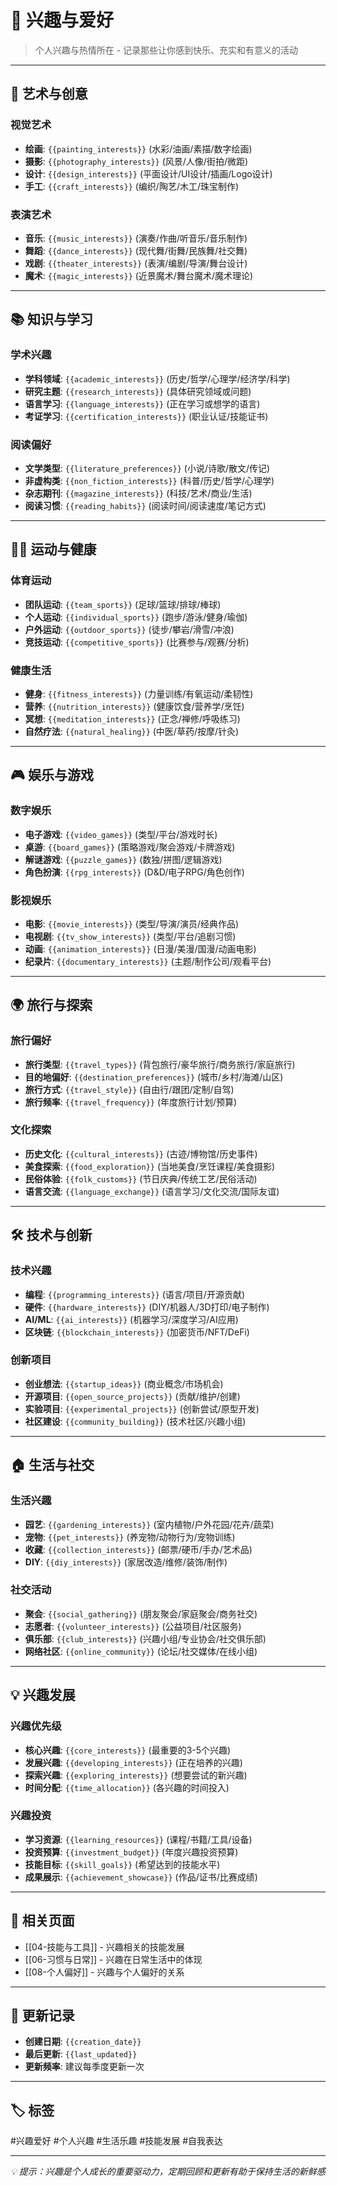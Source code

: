 # 🎯 兴趣与爱好

> 个人兴趣与热情所在 - 记录那些让你感到快乐、充实和有意义的活动

---

## 🎨 艺术与创意

### 视觉艺术
- **绘画**: `{{painting_interests}}` (水彩/油画/素描/数字绘画)
- **摄影**: `{{photography_interests}}` (风景/人像/街拍/微距)
- **设计**: `{{design_interests}}` (平面设计/UI设计/插画/Logo设计)
- **手工**: `{{craft_interests}}` (编织/陶艺/木工/珠宝制作)

### 表演艺术
- **音乐**: `{{music_interests}}` (演奏/作曲/听音乐/音乐制作)
- **舞蹈**: `{{dance_interests}}` (现代舞/街舞/民族舞/社交舞)
- **戏剧**: `{{theater_interests}}` (表演/编剧/导演/舞台设计)
- **魔术**: `{{magic_interests}}` (近景魔术/舞台魔术/魔术理论)

---

## 📚 知识与学习

### 学术兴趣
- **学科领域**: `{{academic_interests}}` (历史/哲学/心理学/经济学/科学)
- **研究主题**: `{{research_interests}}` (具体研究领域或问题)
- **语言学习**: `{{language_interests}}` (正在学习或想学的语言)
- **考证学习**: `{{certification_interests}}` (职业认证/技能证书)

### 阅读偏好
- **文学类型**: `{{literature_preferences}}` (小说/诗歌/散文/传记)
- **非虚构类**: `{{non_fiction_interests}}` (科普/历史/哲学/心理学)
- **杂志期刊**: `{{magazine_interests}}` (科技/艺术/商业/生活)
- **阅读习惯**: `{{reading_habits}}` (阅读时间/阅读速度/笔记方式)

---

## 🏃‍♂️ 运动与健康

### 体育运动
- **团队运动**: `{{team_sports}}` (足球/篮球/排球/棒球)
- **个人运动**: `{{individual_sports}}` (跑步/游泳/健身/瑜伽)
- **户外运动**: `{{outdoor_sports}}` (徒步/攀岩/滑雪/冲浪)
- **竞技运动**: `{{competitive_sports}}` (比赛参与/观赛/分析)

### 健康生活
- **健身**: `{{fitness_interests}}` (力量训练/有氧运动/柔韧性)
- **营养**: `{{nutrition_interests}}` (健康饮食/营养学/烹饪)
- **冥想**: `{{meditation_interests}}` (正念/禅修/呼吸练习)
- **自然疗法**: `{{natural_healing}}` (中医/草药/按摩/针灸)

---

## 🎮 娱乐与游戏

### 数字娱乐
- **电子游戏**: `{{video_games}}` (类型/平台/游戏时长)
- **桌游**: `{{board_games}}` (策略游戏/聚会游戏/卡牌游戏)
- **解谜游戏**: `{{puzzle_games}}` (数独/拼图/逻辑游戏)
- **角色扮演**: `{{rpg_interests}}` (D&D/电子RPG/角色创作)

### 影视娱乐
- **电影**: `{{movie_interests}}` (类型/导演/演员/经典作品)
- **电视剧**: `{{tv_show_interests}}` (类型/平台/追剧习惯)
- **动画**: `{{animation_interests}}` (日漫/美漫/国漫/动画电影)
- **纪录片**: `{{documentary_interests}}` (主题/制作公司/观看平台)

---

## 🌍 旅行与探索

### 旅行偏好
- **旅行类型**: `{{travel_types}}` (背包旅行/豪华旅行/商务旅行/家庭旅行)
- **目的地偏好**: `{{destination_preferences}}` (城市/乡村/海滩/山区)
- **旅行方式**: `{{travel_style}}` (自由行/跟团/定制/自驾)
- **旅行频率**: `{{travel_frequency}}` (年度旅行计划/预算)

### 文化探索
- **历史文化**: `{{cultural_interests}}` (古迹/博物馆/历史事件)
- **美食探索**: `{{food_exploration}}` (当地美食/烹饪课程/美食摄影)
- **民俗体验**: `{{folk_customs}}` (节日庆典/传统工艺/民俗活动)
- **语言交流**: `{{language_exchange}}` (语言学习/文化交流/国际友谊)

---

## 🛠️ 技术与创新

### 技术兴趣
- **编程**: `{{programming_interests}}` (语言/项目/开源贡献)
- **硬件**: `{{hardware_interests}}` (DIY/机器人/3D打印/电子制作)
- **AI/ML**: `{{ai_interests}}` (机器学习/深度学习/AI应用)
- **区块链**: `{{blockchain_interests}}` (加密货币/NFT/DeFi)

### 创新项目
- **创业想法**: `{{startup_ideas}}` (商业概念/市场机会)
- **开源项目**: `{{open_source_projects}}` (贡献/维护/创建)
- **实验项目**: `{{experimental_projects}}` (创新尝试/原型开发)
- **社区建设**: `{{community_building}}` (技术社区/兴趣小组)

---

## 🏠 生活与社交

### 生活兴趣
- **园艺**: `{{gardening_interests}}` (室内植物/户外花园/花卉/蔬菜)
- **宠物**: `{{pet_interests}}` (养宠物/动物行为/宠物训练)
- **收藏**: `{{collection_interests}}` (邮票/硬币/手办/艺术品)
- **DIY**: `{{diy_interests}}` (家居改造/维修/装饰/制作)

### 社交活动
- **聚会**: `{{social_gathering}}` (朋友聚会/家庭聚会/商务社交)
- **志愿者**: `{{volunteer_interests}}` (公益项目/社区服务)
- **俱乐部**: `{{club_interests}}` (兴趣小组/专业协会/社交俱乐部)
- **网络社区**: `{{online_community}}` (论坛/社交媒体/在线小组)

---

## 💡 兴趣发展

### 兴趣优先级
- **核心兴趣**: `{{core_interests}}` (最重要的3-5个兴趣)
- **发展兴趣**: `{{developing_interests}}` (正在培养的兴趣)
- **探索兴趣**: `{{exploring_interests}}` (想要尝试的新兴趣)
- **时间分配**: `{{time_allocation}}` (各兴趣的时间投入)

### 兴趣投资
- **学习资源**: `{{learning_resources}}` (课程/书籍/工具/设备)
- **投资预算**: `{{investment_budget}}` (年度兴趣投资预算)
- **技能目标**: `{{skill_goals}}` (希望达到的技能水平)
- **成果展示**: `{{achievement_showcase}}` (作品/证书/比赛成绩)

---

## 🔗 相关页面

- [[04-技能与工具]] - 兴趣相关的技能发展
- [[06-习惯与日常]] - 兴趣在日常生活中的体现
- [[08-个人偏好]] - 兴趣与个人偏好的关系

---

## 📝 更新记录

- **创建日期**: `{{creation_date}}`
- **最后更新**: `{{last_updated}}`
- **更新频率**: 建议每季度更新一次

---

## 🏷️ 标签

#兴趣爱好 #个人兴趣 #生活乐趣 #技能发展 #自我表达

---

*💡 提示：兴趣是个人成长的重要驱动力，定期回顾和更新有助于保持生活的新鲜感* 